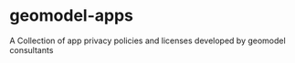 # geomodel-apps
A Collection of app privacy policies and licenses developed by geomodel consultants
